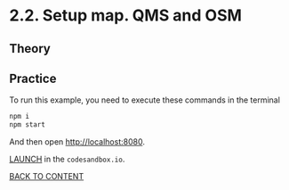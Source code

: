 # 2.2. Setup map. QMS and OSM

## Theory

## Practice

To run this example, you need to execute these commands in the terminal

```bash
npm i
npm start
```

And then open [http://localhost:8080](http://localhost:8080).

[LAUNCH](https://githubbox.com/nextgis/ngf-tutorial/tree/master/tutorials/2_2_setup_map_qms_and_osm) in the `codesandbox.io`.

[BACK TO CONTENT](../../README.md)
